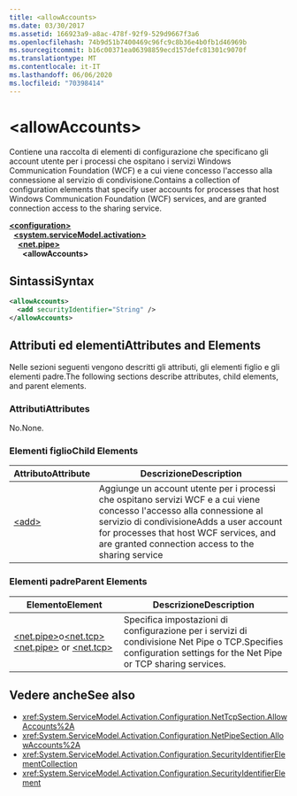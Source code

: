 ```yaml
---
title: <allowAccounts>
ms.date: 03/30/2017
ms.assetid: 166923a9-a8ac-478f-92f9-529d9667f3a6
ms.openlocfilehash: 74b9d51b7400469c96fc9c8b36e4b0fb1d46969b
ms.sourcegitcommit: b16c00371ea06398859ecd157defc81301c9070f
ms.translationtype: MT
ms.contentlocale: it-IT
ms.lasthandoff: 06/06/2020
ms.locfileid: "70398414"
---
```

# \<allowAccounts>
<span data-ttu-id="66b2f-101">Contiene una raccolta di elementi di configurazione che specificano gli account utente per i processi che ospitano i servizi Windows Communication Foundation (WCF) e a cui viene concesso l'accesso alla connessione al servizio di condivisione.</span><span class="sxs-lookup"><span data-stu-id="66b2f-101">Contains a collection of configuration elements that specify user accounts for processes that host Windows Communication Foundation (WCF) services, and are granted connection access to the sharing service.</span></span>  
  
[**\<configuration>**](../configuration-element.md)\
&nbsp;&nbsp;[**\<system.serviceModel.activation>**](system-servicemodel-activation.md)\
&nbsp;&nbsp;&nbsp;&nbsp;[**\<net.pipe>**](net-pipe.md)\
&nbsp;&nbsp;&nbsp;&nbsp;&nbsp;&nbsp;**\<allowAccounts>**  
  
## <a name="syntax"></a><span data-ttu-id="66b2f-102">Sintassi</span><span class="sxs-lookup"><span data-stu-id="66b2f-102">Syntax</span></span>  
  
```xml  
<allowAccounts>
  <add securityIdentifier="String" />
</allowAccounts>
```  
  
## <a name="attributes-and-elements"></a><span data-ttu-id="66b2f-103">Attributi ed elementi</span><span class="sxs-lookup"><span data-stu-id="66b2f-103">Attributes and Elements</span></span>  
 <span data-ttu-id="66b2f-104">Nelle sezioni seguenti vengono descritti gli attributi, gli elementi figlio e gli elementi padre.</span><span class="sxs-lookup"><span data-stu-id="66b2f-104">The following sections describe attributes, child elements, and parent elements.</span></span>  
  
### <a name="attributes"></a><span data-ttu-id="66b2f-105">Attributi</span><span class="sxs-lookup"><span data-stu-id="66b2f-105">Attributes</span></span>  
 <span data-ttu-id="66b2f-106">No.</span><span class="sxs-lookup"><span data-stu-id="66b2f-106">None.</span></span>  
  
### <a name="child-elements"></a><span data-ttu-id="66b2f-107">Elementi figlio</span><span class="sxs-lookup"><span data-stu-id="66b2f-107">Child Elements</span></span>  
  
|<span data-ttu-id="66b2f-108">Attributo</span><span class="sxs-lookup"><span data-stu-id="66b2f-108">Attribute</span></span>|<span data-ttu-id="66b2f-109">Descrizione</span><span class="sxs-lookup"><span data-stu-id="66b2f-109">Description</span></span>|  
|---------------|-----------------|  
|[\<add>](add-of-allowaccounts.md)|<span data-ttu-id="66b2f-110">Aggiunge un account utente per i processi che ospitano servizi WCF e a cui viene concesso l'accesso alla connessione al servizio di condivisione</span><span class="sxs-lookup"><span data-stu-id="66b2f-110">Adds a user account for processes that host WCF services, and are granted connection access to the sharing service</span></span>|  
  
### <a name="parent-elements"></a><span data-ttu-id="66b2f-111">Elementi padre</span><span class="sxs-lookup"><span data-stu-id="66b2f-111">Parent Elements</span></span>  
  
|<span data-ttu-id="66b2f-112">Elemento</span><span class="sxs-lookup"><span data-stu-id="66b2f-112">Element</span></span>|<span data-ttu-id="66b2f-113">Descrizione</span><span class="sxs-lookup"><span data-stu-id="66b2f-113">Description</span></span>|  
|-------------|-----------------|  
|<span data-ttu-id="66b2f-114">[\<net.pipe>](net-pipe.md)o[\<net.tcp>](net-tcp.md)</span><span class="sxs-lookup"><span data-stu-id="66b2f-114">[\<net.pipe>](net-pipe.md) or [\<net.tcp>](net-tcp.md)</span></span>|<span data-ttu-id="66b2f-115">Specifica impostazioni di configurazione per i servizi di condivisione Net Pipe o TCP.</span><span class="sxs-lookup"><span data-stu-id="66b2f-115">Specifies configuration settings for the Net Pipe or TCP sharing services.</span></span>|  
  
## <a name="see-also"></a><span data-ttu-id="66b2f-116">Vedere anche</span><span class="sxs-lookup"><span data-stu-id="66b2f-116">See also</span></span>

- <xref:System.ServiceModel.Activation.Configuration.NetTcpSection.AllowAccounts%2A>
- <xref:System.ServiceModel.Activation.Configuration.NetPipeSection.AllowAccounts%2A>
- <xref:System.ServiceModel.Activation.Configuration.SecurityIdentifierElementCollection>
- <xref:System.ServiceModel.Activation.Configuration.SecurityIdentifierElement>
